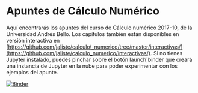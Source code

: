 # Apuntes de Cálculo Numérico

Aquí encontrarás los apuntes del curso de Cálculo numérico 2017-10, de la Universidad Andrés Bello. Los capítulos también están disponibles en versión interactiva en [https://github.com/jaliste/calculo\_numerico/tree/master/interactivas/](https://github.com/jaliste/calculo_numerico/interactivas/). Si no tienes Jupyter instalado, puedes pinchar sobre el botón launch\|binder que creará una instancia de Jupyter en la nube para poder experimentar con los ejemplos del apunte.

[![Binder](http://mybinder.org/badge.svg)](http://mybinder.org:/repo/jaliste/calculo_numerico)

